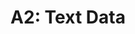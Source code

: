 ---
title: "A2: Text Data"
layout: forward
target: https://multix.io/text-data-module/docs/assignment-text-data.html
nav_order: 1
nav_exclude: true
---
